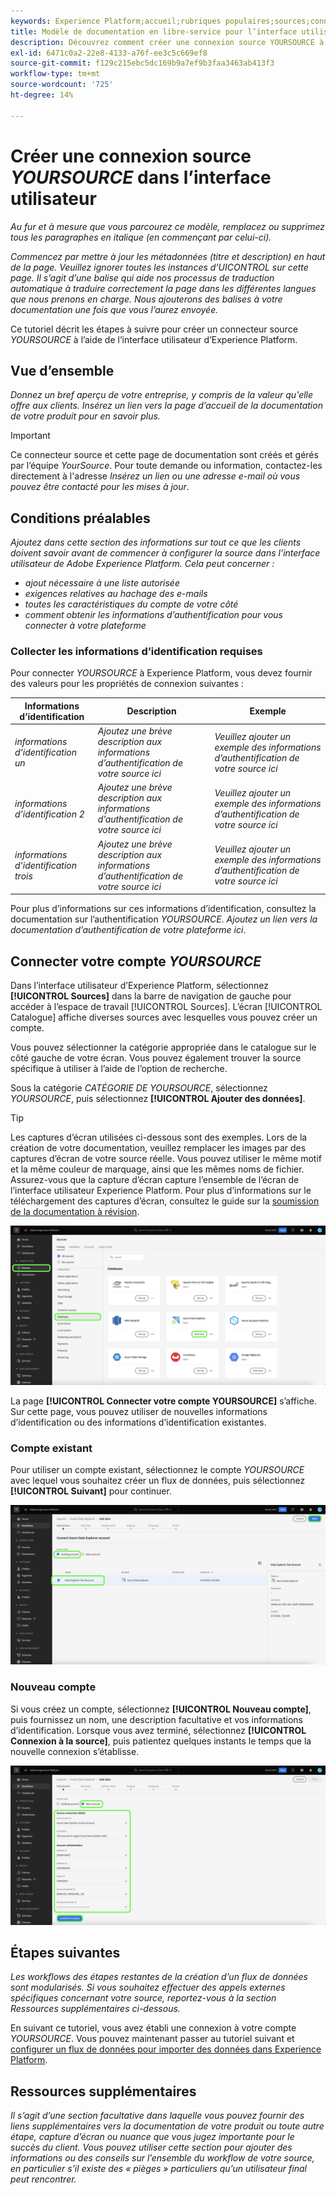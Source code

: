 ```yaml
---
keywords: Experience Platform;accueil;rubriques populaires;sources;connecteurs;connecteurs source;sdk sources;sdk;SDK
title: Modèle de documentation en libre-service pour l’interface utilisateur
description: Découvrez comment créer une connexion source YOURSOURCE à l’aide de l’interface utilisateur de Adobe Experience Platform.
exl-id: 6471c0a2-22e8-4133-a76f-ee3c5c669ef8
source-git-commit: f129c215ebc5dc169b9a7ef9b3faa3463ab413f3
workflow-type: tm+mt
source-wordcount: '725'
ht-degree: 14%

---
```


# Créer une connexion source *YOURSOURCE* dans l’interface utilisateur

*Au fur et à mesure que vous parcourez ce modèle, remplacez ou supprimez tous les paragraphes en italique (en commençant par celui-ci).*

*Commencez par mettre à jour les métadonnées (titre et description) en haut de la page. Veuillez ignorer toutes les instances d&#39;UICONTROL sur cette page. Il s’agit d’une balise qui aide nos processus de traduction automatique à traduire correctement la page dans les différentes langues que nous prenons en charge. Nous ajouterons des balises à votre documentation une fois que vous l’aurez envoyée.*

Ce tutoriel décrit les étapes à suivre pour créer un connecteur source *YOURSOURCE* à l’aide de l’interface utilisateur d’Experience Platform.

## Vue d’ensemble

*Donnez un bref aperçu de votre entreprise, y compris de la valeur qu&#39;elle offre aux clients. Insérez un lien vers la page d’accueil de la documentation de votre produit pour en savoir plus.*

>[!IMPORTANT]
>
>Ce connecteur source et cette page de documentation sont créés et gérés par l’équipe *YourSource*. Pour toute demande ou information, contactez-les directement à l&#39;adresse *Insérez un lien ou une adresse e-mail où vous pouvez être contacté pour les mises à jour*.

## Conditions préalables

*Ajoutez dans cette section des informations sur tout ce que les clients doivent savoir avant de commencer à configurer la source dans l’interface utilisateur de Adobe Experience Platform. Cela peut concerner :*

* *ajout nécessaire à une liste autorisée*
* *exigences relatives au hachage des e-mails*
* *toutes les caractéristiques du compte de votre côté*
* *comment obtenir les informations d’authentification pour vous connecter à votre plateforme*

### Collecter les informations d’identification requises

Pour connecter *YOURSOURCE* à Experience Platform, vous devez fournir des valeurs pour les propriétés de connexion suivantes :

| Informations d’identification | Description | Exemple |
| --- | --- | --- |
| *informations d’identification un* | *Ajoutez une brève description aux informations d’authentification de votre source ici* | *Veuillez ajouter un exemple des informations d’authentification de votre source ici* |
| *informations d’identification 2* | *Ajoutez une brève description aux informations d’authentification de votre source ici* | *Veuillez ajouter un exemple des informations d’authentification de votre source ici* |
| *informations d’identification trois* | *Ajoutez une brève description aux informations d’authentification de votre source ici* | *Veuillez ajouter un exemple des informations d’authentification de votre source ici* |

Pour plus d’informations sur ces informations d’identification, consultez la documentation sur l’authentification *YOURSOURCE*. *Ajoutez un lien vers la documentation d’authentification de votre plateforme ici*.

## Connecter votre compte *YOURSOURCE*

Dans l’interface utilisateur d’Experience Platform, sélectionnez **[!UICONTROL Sources]** dans la barre de navigation de gauche pour accéder à l’espace de travail [!UICONTROL Sources]. L’écran [!UICONTROL Catalogue] affiche diverses sources avec lesquelles vous pouvez créer un compte.

Vous pouvez sélectionner la catégorie appropriée dans le catalogue sur le côté gauche de votre écran. Vous pouvez également trouver la source spécifique à utiliser à l’aide de l’option de recherche.

Sous la catégorie *CATÉGORIE DE YOURSOURCE*, sélectionnez *YOURSOURCE*, puis sélectionnez **[!UICONTROL Ajouter des données]**.

>[!TIP]
>
>Les captures d’écran utilisées ci-dessous sont des exemples. Lors de la création de votre documentation, veuillez remplacer les images par des captures d’écran de votre source réelle. Vous pouvez utiliser le même motif et la même couleur de marquage, ainsi que les mêmes noms de fichier. Assurez-vous que la capture d’écran capture l’ensemble de l’écran de l’interface utilisateur Experience Platform. Pour plus d’informations sur le téléchargement des captures d’écran, consultez le guide sur la [soumission de la documentation à révision](./github.md).

![catalogue](../assets/ui/catalog.png)

La page **[!UICONTROL Connecter votre compte YOURSOURCE]** s’affiche. Sur cette page, vous pouvez utiliser de nouvelles informations d’identification ou des informations d’identification existantes.

### Compte existant

Pour utiliser un compte existant, sélectionnez le compte *YOURSOURCE* avec lequel vous souhaitez créer un flux de données, puis sélectionnez **[!UICONTROL Suivant]** pour continuer.

![existant](../assets/ui/existing.png)

### Nouveau compte

Si vous créez un compte, sélectionnez **[!UICONTROL Nouveau compte]**, puis fournissez un nom, une description facultative et vos informations d’identification. Lorsque vous avez terminé, sélectionnez **[!UICONTROL Connexion à la source]**, puis patientez quelques instants le temps que la nouvelle connexion sʼétablisse.

![nouveau](../assets/ui/new.png)

## Étapes suivantes

*Les workflows des étapes restantes de la création d’un flux de données sont modularisés. Si vous souhaitez effectuer des appels externes spécifiques concernant votre source, reportez-vous à la section Ressources supplémentaires ci-dessous.*

En suivant ce tutoriel, vous avez établi une connexion à votre compte *YOURSOURCE*. Vous pouvez maintenant passer au tutoriel suivant et [configurer un flux de données pour importer des données dans Experience Platform](https://experienceleague.adobe.com/docs/experience-platform/sources/ui-tutorials/dataflow/crm.html?lang=fr).

## Ressources supplémentaires

*Il s’agit d’une section facultative dans laquelle vous pouvez fournir des liens supplémentaires vers la documentation de votre produit ou toute autre étape, capture d’écran ou nuance que vous jugez importante pour le succès du client. Vous pouvez utiliser cette section pour ajouter des informations ou des conseils sur l’ensemble du workflow de votre source, en particulier s’il existe des « pièges » particuliers qu’un utilisateur final peut rencontrer.*
